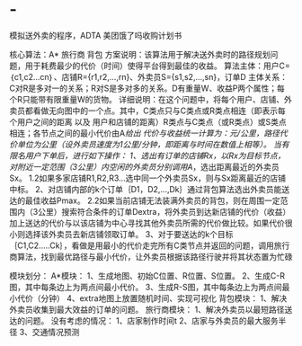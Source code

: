 # -
模拟送外卖的程序，ADTA
美团饿了吗收购计划书

核心算法：A* 旅行商 背包
方案说明：该算法用于解决送外卖时的路径规划问题，用于耗费最少的代价（时间）使得平台得到最佳的收益。
算法主体：用户C=｛c1,c2...cn｝、店铺R={r1,r2,...,rn}、外卖员S={s1,s2,...,sn}，订单D
主体关系：C对R是多对一的关系；R对S是多对多的关系。D有重量W、收益P两个属性；每个R只能带有限重量W的货物。
详细说明：在这个问题中，将每个用户、店铺、外卖员都看做无向图中的一个点。其中，C类点只与C类点或R类点相连（即表示每个用户之间的距离 以及 用户和店铺的距离）R类点与C类点（或R类点）或S类点相连；各节点之间的最小代价由A*给出
代价与收益统一计算为：元/公里，路径代价单位为公里（设外卖员速度为1公里/分钟，即距离与时间在数值上相等）。
	当有限名用户下单后，进行如下操作：
1、选出有订单的店铺Rx，以Rx为目标节点，对附近一定范围（3公里）内空闲的外卖员分别调用A*，选出距离最近的外卖员Sx。
1.2如果多家店铺R1,R2,R3...选中同一个外卖员Sx，则与Sx距离最近的店铺中标。
2、对店铺内部的k个订单｛D1，D2,...,Dk｝通过背包算法选出外卖员能送达的最佳收益Pmax。
2.2如果当前店铺无法装满外卖员的背包，则在周围一定范围内（3公里）搜索符合条件的订单Dextra，将外卖员到达新店铺的代价（收益）加上送达的代价与以该店铺为中心寻找其他外卖员所需的代价做比较。如果代价很小则选择该外卖员去新店铺领取订单。
3、对于要送达的k个目标｛C1,C2.....Ck｝，看做是用最小的代价走完所有C类节点并返回的问题，调用旅行商算法，找到最优路径与最小代价，让外卖员根据该路径行驶并将其状态置为忙碌

模块划分：
A*模块：
1、生成地图、初始C位置、R位置、S位置。
2、生成C-R图，其中每条边上为两点间最小代价。
3、生成R-S图，其中每条边上为两点间最小代价（分钟）
4、extra地图上放置随机时间、实现可视化
背包模块：
1、解决外卖员收集到最大效益的订单的问题。
旅行商模块：
1、解决外卖员以最短路径送达的问题。
没有考虑的情况：
1、店家制作时间t
2、店家与外卖员的最大服务半径
3、交通情况预测

